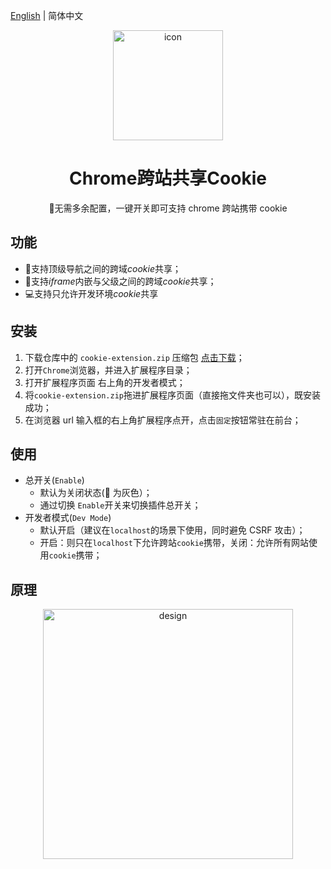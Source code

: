 [English](README.en.md) | 简体中文
<div align=center>
  <img width="176" alt="icon" src="https://github.com/daylenjeez/chrome-samesite-cookie/assets/111993029/8dc9eeca-eb78-42cb-b6a7-635c70d2f31e">
</div>
<h1 align="center">Chrome跨站共享Cookie</h1>

<p align="center">🌟无需多余配置，一键开关即可支持 chrome 跨站携带 cookie </p>

## 功能
- 🎨支持顶级导航之间的跨域*cookie*共享；
- 🚗支持*iframe*内嵌与父级之间的跨域*cookie*共享；
- 💻支持只允许开发环境*cookie*共享

## 安装

1. 下载仓库中的 `cookie-extension.zip` 压缩包 <a href="https://github.com/daylenjeez/chrome-samesite-cookie/raw/main/cookie-extension.zip">点击下载</a>；
2. 打开`Chrome`浏览器，并进入扩展程序目录；
3. 打开扩展程序页面 右上角的开发者模式；
4. 将`cookie-extension.zip`拖进扩展程序页面（直接拖文件夹也可以），既安装成功；
5. 在浏览器 url 输入框的右上角扩展程序点开，点击`固定`按钮常驻在前台；

## 使用

- 总开关(`Enable`)
  - 默认为关闭状态(🍪 为灰色）；
  - 通过切换 `Enable`开关来切换插件总开关；
- 开发者模式(`Dev Mode`)
  - 默认开启（建议在`localhost`的场景下使用，同时避免 CSRF 攻击）；
  - 开启：则只在`localhost`下允许跨站`cookie`携带，关闭：允许所有网站使用`cookie`携带；

## 原理

<div align=center>
  <img width="400" alt="design" src="https://github.com/daylenjeez/chrome-samesite-cookie/assets/111993029/0eeccfa2-38c5-4656-ac4d-850d94efd459">
</div>




